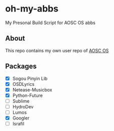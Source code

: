 # oh-my-abbs
My Presonal Build Script for AOSC OS abbs

## About
This repo contains my own user repo of [AOSC OS](https://aosc.io)

## Packages
- [x] Sogou Pinyin Lib
- [x] OSDLyrics 
- [x] Netease-Musicbox
- [x] Python-Future
- [ ] Sublime
- [ ] HydroDev
- [ ] Lumos
- [x] Googler
- [ ] Israfil
